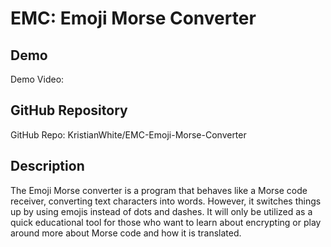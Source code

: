 ﻿# EMC: Emoji Morse Converter

## Demo
Demo Video: <URL>

## GitHub Repository
GitHub Repo: KristianWhite/EMC-Emoji-Morse-Converter

## Description
The Emoji Morse converter is a program that behaves like a Morse code receiver, converting text characters into words. However, it switches things up by using emojis instead of dots and dashes. It will only be utilized as a quick educational tool for those who want to learn about encrypting or play around more about Morse code and how it is translated.